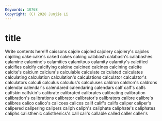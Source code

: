 ```yaml
---
Keywords: 10768
Copyright: (C) 2020 Junjie Li
---
```


# title

Write contents here!!!
caissons 
cajole 
cajoled 
cajolery 
cajolery's 
cajoles 
cajoling 
cake
cake's 
caked 
cakes 
caking 
calabash 
calabash's 
calabashes 
calamine 
calamine's 
calamities
calamitous 
calamity 
calamity's 
calcified 
calcifies 
calcify 
calcifying 
calcine 
calcined 
calcines
calcining 
calcite 
calcite's 
calcium 
calcium's 
calculable 
calculate 
calculated 
calculates 
calculating
calculation 
calculation's 
calculations 
calculator 
calculator's 
calculators 
calculi 
calculus 
calculus's 
calculuses
caldron 
caldron's 
caldrons 
calendar 
calendar's 
calendared 
calendaring 
calendars 
calf 
calf's
calfs 
calfskin 
calfskin's 
calibrate 
calibrated 
calibrates 
calibrating 
calibration 
calibration's 
calibrations
calibrator 
calibrator's 
calibrators 
calibre 
calibre's 
calibres 
calico 
calico's 
calicoes 
calicos
calif 
calif's 
califs 
caliper 
caliper's 
calipered 
calipering 
calipers 
caliph 
caliph's
caliphate 
caliphate's 
caliphates 
caliphs 
calisthenic 
calisthenics's 
call 
call's 
callable 
called
caller 
caller's 
